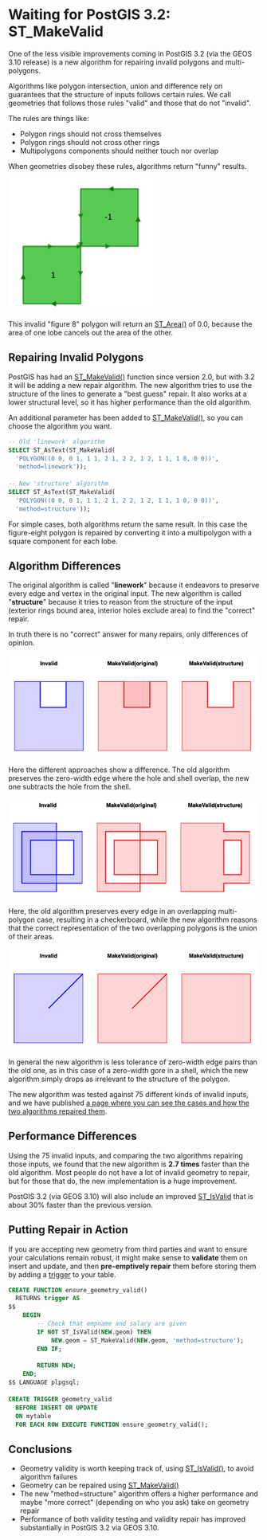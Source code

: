 # Waiting for PostGIS 3.2: ST_MakeValid

One of the less visible improvements coming in PostGIS 3.2 (via the GEOS 3.10 release) is a new algorithm for repairing invalid polygons and multi-polygons. 

Algorithms like polygon intersection, union and difference rely on guarantees that the structure of inputs follows certain rules. We call geometries that follows those rules "valid" and those that do not "invalid".

The rules are things like:

* Polygon rings should not cross themselves
* Polygon rings should not cross other rings
* Multipolygons components should neither touch nor overlap

When geometries disobey these rules, algorithms return "funny" results.

![Polygon with figure 8 ring](img/ring-crossing.jpg)

This invalid "figure 8" polygon will return an [ST_Area()](https://postgis.net/docs/ST_Area.html) of 0.0, because the area of one lobe cancels out the area of the other.

## Repairing Invalid Polygons

PostGIS has had an [ST_MakeValid()](https://postgis.net/docs/manual-dev/ST_MakeValid.html) function since version 2.0, but with 3.2 it will be adding a new repair algorithm. The new algorithm tries to use the structure of the lines to generate a "best guess" repair. It also works at a lower structural level, so it has higher performance than the old algorithm.

An additional parameter has been added to [ST_MakeValid()](https://postgis.net/docs/manual-dev/ST_MakeValid.html), so you can choose the algorithm you want.

```sql
-- Old 'linework' algorithm
SELECT ST_AsText(ST_MakeValid(
  'POLYGON((0 0, 0 1, 1 1, 2 1, 2 2, 1 2, 1 1, 1 0, 0 0))', 
  'method=linework'));

-- New 'structure' algorithm
SELECT ST_AsText(ST_MakeValid(
  'POLYGON((0 0, 0 1, 1 1, 2 1, 2 2, 1 2, 1 1, 1 0, 0 0))', 
  'method=structure'));
```

For simple cases, both algorithms return the same result. In this case the figure-eight polygon is repaired by converting it into a multipolygon with a square component for each lobe.

## Algorithm Differences

The original algorithm is called "**linework**" because it endeavors to preserve every edge and vertex in the original input. The new algorithm is called "**structure**" because it tries to reason from the structure of the input (exterior rings bound area, interior holes exclude area) to find the "correct" repair.

In truth there is no "correct" answer for many repairs, only differences of opinion.

![Hole touches hull](img/hole-hull.jpg)

Here the different approaches show a difference. The old algorithm preserves the zero-width edge where the hole and shell overlap, the new one subtracts the hole from the shell.

![Overlapping multi-polygon](img/overlapping-multi.jpg)

Here, the old algorithm preserves every edge in an overlapping multi-polygon case, resulting in a checkerboard, while the new algorithm reasons that the correct representation of the two overlapping polygons is the union of their areas.

![Zero-width gore](img/zero-width-gore.jpg)

In general the new algorithm is less tolerance of zero-width edge pairs than the old one, as in this case of a zero-width gore in a shell, which the new algorithm simply drops as irrelevant to the structure of the polygon.

The new algorithm was tested against 75 different kinds of invalid inputs, and we have published [a page where you can see the cases and how the two algorithms repaired them](http://s3.cleverelephant.ca/invalid.html).

## Performance Differences

Using the 75 invalid inputs, and comparing the two algorithms repairing those inputs, we found that the new algorithm is **2.7 times** faster than the old algorithm. Most people do not have a lot of invalid geometry to repair, but for those that do, the new implementation is a huge improvement.

PostGIS 3.2 (via GEOS 3.10) will also include an improved [ST_IsValid](https://postgis.net/docs/ST_IsValid.html) that is about 30% faster than the previous version.

## Putting Repair in Action

If you are accepting new geometry from third parties and want to ensure your calculations remain robust, it might make sense to **validate** them on insert and update, and then **pre-emptively repair** them before storing them by adding a [trigger](https://www.postgresql.org/docs/current/plpgsql-trigger.html) to your table.

```sql
CREATE FUNCTION ensure_geometry_valid() 
  RETURNS trigger AS 
$$
    BEGIN
        -- Check that empname and salary are given
        IF NOT ST_IsValid(NEW.geom) THEN
            NEW.geom = ST_MakeValid(NEW.geom, 'method=structure');
        END IF;

        RETURN NEW;
    END;
$$ LANGUAGE plpgsql;

CREATE TRIGGER geometry_valid 
  BEFORE INSERT OR UPDATE 
  ON mytable
  FOR EACH ROW EXECUTE FUNCTION ensure_geometry_valid();
```

## Conclusions

* Geometry validity is worth keeping track of, using [ST_IsValid()](https://postgis.net/docs/ST_IsValid.html), to avoid algorithm failures
* Geometry can be repaired using [ST_MakeValid()](https://postgis.net/docs/manual-dev/ST_MakeValid.html)
* The new "method=structure" algorithm offers a higher performance and maybe "more correct" (depending on who you ask) take on geometry repair
* Performance of both validity testing and validity repair has improved substantially in PostGIS 3.2 via GEOS 3.10.


